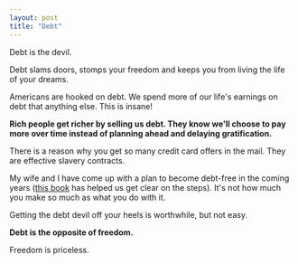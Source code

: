 ```yaml
---
layout: post
title: "Debt"
---
```

Debt is the devil.

Debt slams doors, stomps your freedom and keeps you from living the life of your dreams.

Americans are hooked on debt.  We spend more of our life's earnings on debt that anything else. This is insane!

**Rich people get richer by selling us debt. They know we'll choose to pay more over time instead of planning ahead and delaying gratification.**

There is a reason why you get so many credit card offers in the mail.  They are effective slavery contracts.

My wife and I have come up with a plan to become debt-free in the coming years ([this book]({{site.url}}/book-notes/total-money-makeover) has helped us get clear on the steps). It's not how much you make so much as what you do with it.

Getting the debt devil off your heels is worthwhile, but not easy.

**Debt is the opposite of freedom.**

Freedom is priceless.
